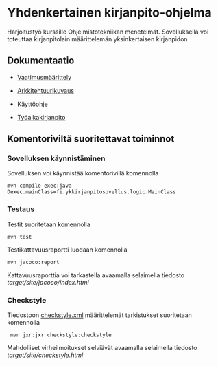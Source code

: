# Yhdenkertainen kirjanpito-ohjelma

Harjoitustyö kurssille Ohjelmistotekniikan menetelmät. Sovelluksella voi toteuttaa kirjanpitolain määrittelemän yksinkertaisen kirjanpidon

## Dokumentaatio


* [Vaatimusmäärittely](https://github.com/miikahyttinen/otm-harjoitustyo/blob/master/dokumentaatio/vaatimusmaarittely.md)

* [Arkkitehtuurikuvaus](https://github.com/miikahyttinen/otm-harjoitustyo/blob/master/dokumentaatio/arkkitehtuuri.md)

* [Käyttöohje](https://github.com/miikahyttinen/Otm-harjoitustyo-Yksinkertainen-kirjanpitosovellus/blob/master/dokumentaatio/kayttoohje.md)


* [Työaikakirjanpito](https://github.com/miikahyttinen/otm-harjoitustyo/blob/master/dokumentaatio/tyoaikakirjanpito.md)


## Komentoriviltä suoritettavat toiminnot

### Sovelluksen käynnistäminen

Sovelluksen voi käynnistää komentorivillä komennolla


```
mvn compile exec:java -Dexec.mainClass=fi.ykkirjanpitosovellus.logic.MainClass
```

### Testaus

Testit suoritetaan komennolla

```
mvn test
```

Testikattavuusraportti luodaan komennolla

```
mvn jacoco:report
```

Kattavuusraporttia voi tarkastella avaamalla selaimella tiedosto _target/site/jacoco/index.html_


### Checkstyle

Tiedostoon [checkstyle.xml](https://github.com/miikahyttinen/otm-harjoitustyo/blob/master/ykkirjanpitosovellus/checkstyle.xml) määrittelemät tarkistukset suoritetaan komennolla

```
 mvn jxr:jxr checkstyle:checkstyle
```

Mahdolliset virheilmoitukset selviävät avaamalla selaimella tiedosto _target/site/checkstyle.html_

